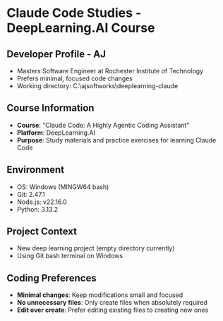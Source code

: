 # Claude Code Studies - DeepLearning.AI Course

## Developer Profile - AJ

- Masters Software Engineer at Rochester Institute of Technology
- Prefers minimal, focused code changes
- Working directory: C:\ajsoftworks\deeplearning-claude

## Course Information

- **Course**: "Claude Code: A Highly Agentic Coding Assistant"
- **Platform**: DeepLearning.AI
- **Purpose**: Study materials and practice exercises for learning Claude Code

## Environment

- OS: Windows (MINGW64 bash)
- Git: 2.47.1
- Node.js: v22.16.0  
- Python: 3.13.2

## Project Context

- New deep learning project (empty directory currently)
- Using Git bash terminal on Windows

## Coding Preferences

- **Minimal changes**: Keep modifications small and focused
- **No unnecessary files**: Only create files when absolutely required
- **Edit over create**: Prefer editing existing files to creating new ones
